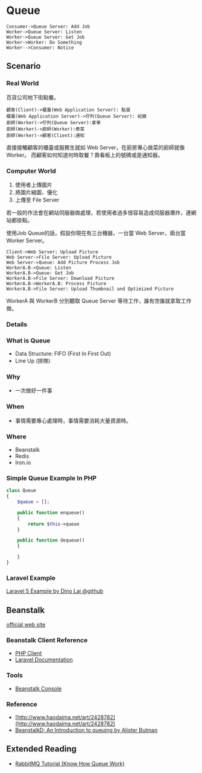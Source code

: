 # Queue

```sequence
Consumer->Queue Server: Add Job
Worker->Queue Server: Listen
Worker->Queue Server: Get Job
Worker->Worker: Do Something
Worker-->Consumer: Notice
```

## Scenario

### Real World

百貨公司地下街點餐。

```sequence
顧客(Client)->櫃臺(Web Application Server): 點餐
櫃臺(Web Application Server)->佇列(Queue Server): 紀錄
廚師(Worker)->佇列(Queue Server):拿單
廚師(Worker)->廚師(Worker):煮菜
廚師(Worker)->顧客(Client):通知
```

直接接觸顧客的櫃臺或服務生就如 Web Server，在廚房專心做菜的廚師就像 Worker。
而顧客如何知道何時取餐？靠看板上的號碼或是通知器。

### Computer World

1. 使用者上傳圖片
1. 將圖片縮圖、優化
1. 上傳至 File Server

若一般的作法會在網站伺服器做處理，若使用者過多很容易造成伺服器爆炸，連網站都掛點。

使用Job Queue的話，假設你現在有三台機器，一台當 Web Server，兩台當 Worker Server。

```sequence
Client->Web Server: Upload Picture
Web Server->File Server: Upload Picture
Web Server->Queue: Add Picture Process Job
WorkerA.B->Queue: Listen
WorkerA.B->Queue: Get Job
WorkerA.B->File Server: Download Picture
WorkerA.B->WorkerA.B: Process Picture
WorkerA.B->File Server: Upload Thumbnail and Optimized Picture
```

WorkerA 與 WorkerB 分別聽取 Queue Server 等待工作，誰有空誰就拿取工作做。

### Details

### What is Queue

* Data Structure: FIFO (First In First Out)
* Line Up (排隊)

### Why

* 一次做好一件事

### When

* 事情需要專心處理時，事情需要消耗大量資源時。

### Where

* Beanstalk
* Redis
* Iron.io

### Simple Queue Example In PHP

```php
class Queue
{
    $queue = [];

    public function enqueue()
    {
        return $this->queue
    }

    public function dequeue()
    {

    }
}
```

### Laravel Example

[Laravel 5 Example by Dino Lai @github](https://github.com/dinos80152/laravel5-example/tree/master/app/Jobs)

## Beanstalk

[official web site](http://kr.github.io/beanstalkd/)

### Beanstalk Client Reference

* [PHP Client](https://github.com/pda/pheanstalk)
* [Laravel Documentation](http://laravel.com/docs/5.1/queues)

### Tools

* [Beanstalk Console](https://github.com/ptrofimov/beanstalk_console)

### Reference

* [http://www.haodaima.net/art/2428782](http://www.haodaima.net/art/2428782)
* [BeanstalkD: An Introduction to queuing by Alister Bulman](http://alister.github.io/presentations/Beanstalkd/)

## Extended Reading

* [RabbitMQ Tutorial (Know How Queue Work)](https://www.rabbitmq.com/getstarted.html)